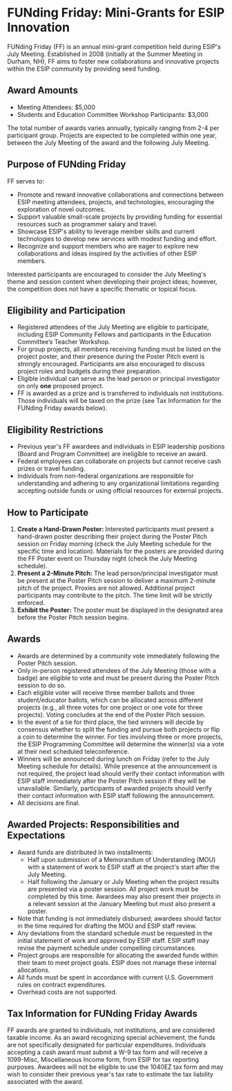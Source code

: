 # FUNding Friday: Mini-Grants for ESIP Innovation

FUNding Friday (FF) is an annual mini-grant competition held during ESIP's July Meeting. Established in 2008 (initially at the Summer Meeting in Durham, NH), FF aims to foster new collaborations and innovative projects within the ESIP community by providing seed funding.

## Award Amounts

- Meeting Attendees: $5,000
- Students and Education Committee Workshop Participants: $3,000

The total number of awards varies annually, typically ranging from 2-4 per participant group. Projects are expected to be completed within one year, between the July Meeting of the award and the following July Meeting.

## Purpose of FUNding Friday

FF serves to:

- Promote and reward innovative collaborations and connections between ESIP meeting attendees, projects, and technologies, encouraging the exploration of novel outcomes.
- Support valuable small-scale projects by providing funding for essential resources such as programmer salary and travel.
- Showcase ESIP's ability to leverage member skills and current technologies to develop new services with modest funding and effort.
- Recognize and support members who are eager to explore new collaborations and ideas inspired by the activities of other ESIP members.

Interested participants are encouraged to consider the July Meeting's theme and session content when developing their project ideas; however, the competition does not have a specific thematic or topical focus.

## Eligibility and Participation

- Registered attendees of the July Meeting are eligible to participate, including ESIP Community Fellows and participants in the Education Committee’s Teacher Workshop.
- For group projects, all members receiving funding must be listed on the project poster, and their presence during the Poster Pitch event is strongly encouraged. Participants are also encouraged to discuss project roles and budgets during their preparation.
- Eligible individual can serve as the lead person or principal investigator on only **one** proposed project.
- FF is awarded as a prize and is transferred to individuals not institutions. Those individuals will be taxed on the prize (see Tax Information for the FUNding Friday awards below).

## Eligibility Restrictions

- Previous year's FF awardees and individuals in ESIP leadership positions (Board and Program Committee) are ineligible to receive an award.
- Federal employees can collaborate on projects but cannot receive cash prizes or travel funding.
- Individuals from non-federal organizations are responsible for understanding and adhering to any organizational limitations regarding accepting outside funds or using official resources for external projects.

## How to Participate

1. **Create a Hand-Drawn Poster:** Interested participants must present a hand-drawn poster describing their project during the Poster Pitch session on Friday morning (check the July Meeting schedule for the specific time and location). Materials for the posters are provided during the FF Poster event on Thursday night (check the July Meeting schedule).
2. **Present a 2-Minute Pitch:** The lead person/principal investigator must be present at the Poster Pitch session to deliver a maximum 2-minute pitch of the project. Proxies are not allowed. Additional project participants may contribute to the pitch. The time limit will be strictly enforced.
3. **Exhibit the Poster:** The poster must be displayed in the designated area before the Poster Pitch session begins.

## Awards

- Awards are determined by a community vote immediately following the Poster Pitch session.
- Only in-person registered attendees of the July Meeting (those with a badge) are eligible to vote and must be present during the Poster Pitch session to do so.
- Each eligible voter will receive three member ballots and three student/educator ballots, which can be allocated across different projects (e.g., all three votes for one project or one vote for three projects). Voting concludes at the end of the Poster Pitch session.
- In the event of a tie for third place, the tied winners will decide by consensus whether to split the funding and pursue both projects or flip a coin to determine the winner. For ties involving three or more projects, the ESIP Programming Committee will determine the winner(s) via a vote at their next scheduled teleconference.
- Winners will be announced during lunch on Friday (refer to the July Meeting schedule for details). While presence at the announcement is not required, the project lead should verify their contact information with ESIP staff immediately after the Poster Pitch session if they will be unavailable. Similarly, participants of awarded projects should verify their contact information with ESIP staff following the announcement.
- All decisions are final.

## Awarded Projects: Responsibilities and Expectations

- Award funds are distributed in two installments:
    - Half upon submission of a Memorandum of Understanding (MOU) with a statement of work to ESIP staff at the project's start after the July Meeting.
    - Half following the January or July Meeting when the project results are presented via a poster session. All project work must be completed by this time. Awardees may also present their projects in a relevant session at the January Meeting but must also present a poster.
- Note that funding is not immediately disbursed; awardees should factor in the time required for drafting the MOU and ESIP staff review.
- Any deviations from the standard schedule must be requested in the initial statement of work and approved by ESIP staff. ESIP staff may revise the payment schedule under compelling circumstances.
- Project groups are responsible for allocating the awarded funds within their team to meet project goals. ESIP does not manage these internal allocations.
- All funds must be spent in accordance with current U.S. Government rules on contract expenditures.
- Overhead costs are not supported.

## Tax Information for FUNding Friday Awards

FF awards are granted to individuals, not institutions, and are considered taxable income. As an award recognizing special achievement, the funds are not specifically designated for particular expenditures. Individuals accepting a cash award must submit a W-9 tax form and will receive a 1099-Misc, Miscellaneous Income form, from ESIP for tax reporting purposes. Awardees will not be eligible to use the 1040EZ tax form and may wish to consider their previous year's tax rate to estimate the tax liability associated with the award.
